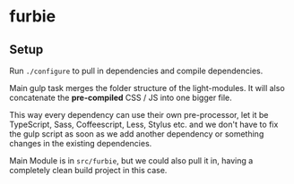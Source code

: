 # furbie

## Setup

Run `./configure` to pull in dependencies and compile dependencies.

Main gulp task merges the folder structure of the light-modules.
It will also concatenate the **pre-compiled** CSS / JS into one
bigger file.

This way every dependency can use their own pre-processor, let it be
TypeScript, Sass, Coffeescript, Less, Stylus etc. and we don't have
to fix the gulp script as soon as we add another dependency or
something changes in the existing dependencies.

Main Module is in `src/furbie`, but we could also pull it in, having a
completely clean build project in this case.
